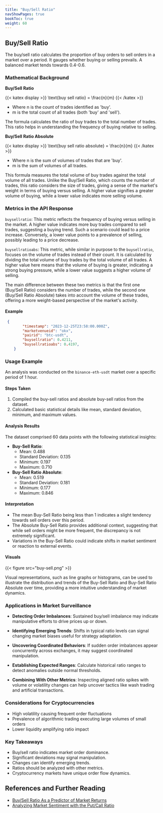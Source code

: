 ```yaml
---
title: "Buy/Sell Ratio"
navShowPages: true
bookToc: true
weight: 60
---
```


## Buy/Sell Ratio

The buy/sell ratio calculates the proportion of buy orders to sell orders in a market over a period. It gauges whether buying or selling prevails. A balanced market tends towards 0.4-0.6.

### Mathematical Background

**Buy/Sell Ratio**

{{< katex display >}}
\text{buy sell ratio} = \frac{n}{m}
{{< /katex >}}

- Where n is the count of trades identified as 'buy'.
- m is the total count of all trades (both 'buy' and 'sell').

The formula calculates the ratio of buy trades to the total number of trades. This ratio helps in understanding the frequency of buying relative to selling. 

**Buy/Sell Ratio Absolute**

{{< katex display >}}
\text{buy sell ratio absolute} = \frac{n}{m}
{{< /katex >}}

- Where n is the sum of volumes of trades that are 'buy'.
- m is the sum of volumes of all trades.

This formula measures the total volume of buy trades against the total volume of all trades. Unlike the Buy/Sell Ratio, which counts the number of trades, this ratio considers the size of trades, giving a sense of the market's weight in terms of buying versus selling. A higher value signifies a greater volume of buying, while a lower value indicates more selling volume. 

### Metrics in the API Response

`buysellratio`: This metric reflects the frequency of buying versus selling in the market. A higher value indicates more buy trades compared to sell trades, suggesting a buying trend. Such a scenario could lead to a price increase. Conversely, a lower value points to a prevalence of selling, possibly leading to a price decrease.

`buysellratioabs`: This metric, while similar in purpose to the `buysellratio`, focuses on the volume of trades instead of their count. It is calculated by dividing the total volume of buy trades by the total volume of all trades. A higher value here means that the volume of buying is greater, indicating a strong buying pressure, while a lower value suggests a higher volume of selling.

The main difference between these two metrics is that the first one (Buy/Sell Ratio) considers the number of trades, while the second one (Buy/Sell Ratio Absolute) takes into account the volume of these trades, offering a more weight-based perspective of the market's activity.

#### Example 

```json
 {
        "timestamp": "2023-12-25T23:58:00.000Z",
        "marketvenueid": "okx",
        "pairid": "btc-usdt",
        "buysellratio": 0.4211,
        "buysellratioabs": 0.4197,
    }
```

### Usage Example

An analysis was conducted on the `binance-eth-usdt` market over a specific period of 1 hour. 

#### Steps Taken

1. Compiled the buy-sell ratios and absolute buy-sell ratios from the dataset.
2. Calculated basic statistical details like mean, standard deviation, minimum, and maximum values.

#### Analysis Results

The dataset comprised 60 data points with the following statistical insights:
- **Buy-Sell Ratio**: 
  - Mean: 0.488
  - Standard Deviation: 0.135
  - Minimum: 0.197
  - Maximum: 0.710
- **Buy-Sell Ratio Absolute**:
  - Mean: 0.519
  - Standard Deviation: 0.181
  - Minimum: 0.177
  - Maximum: 0.846

#### Interpretation

- The mean Buy-Sell Ratio being less than 1 indicates a slight tendency towards sell orders over this period.
- The Absolute Buy-Sell Ratio provides additional context, suggesting that while sell orders might be more frequent, the discrepancy is not extremely significant.
- Variations in the Buy-Sell Ratio could indicate shifts in market sentiment or reaction to external events.

#### Visuals

{{< figure src="buy-sell.png" >}}

Visual representations, such as line graphs or histograms, can be used to illustrate the distribution and trends of the Buy-Sell Ratio and Buy-Sell Ratio Absolute over time, providing a more intuitive understanding of market dynamics.

### Applications in Market Surveillance

- **Detecting Order Imbalances**: Sustained buy/sell imbalance may indicate manipulative efforts to drive prices up or down.

- **Identifying Emerging Trends**: Shifts in typical ratio levels can signal changing market biases useful for strategy adaptation. 

- **Uncovering Coordinated Behaviors**: If sudden order imbalances appear concurrently across exchanges, it may suggest coordinated manipulation.

- **Establishing Expected Ranges**: Calculate historical ratio ranges to detect anomalies outside normal thresholds.

- **Combining With Other Metrics**: Inspecting aligned ratio spikes with volume or volatility changes can help uncover tactics like wash trading and artificial transactions.

### Considerations for Cryptocurrencies

- High volatility causing frequent order fluctuations
- Prevalence of algorithmic trading executing large volumes of small orders
- Lower liquidity amplifying ratio impact

### Key Takeaways

- Buy/sell ratio indicates market order dominance.
- Significant deviations may signal manipulation. 
- Changes can identify emerging trends.
- Ratios should be analyzed with other metrics.
- Cryptocurrency markets have unique order flow dynamics.

## References and Further Reading

- [Buy/Sell Ratio As a Predictor of Market Returns](https://www.aaii.com/journal/article/buy-sell-ratio-as-a-predictor-of-market-returns)
- [Analyzing Market Sentiment with the Put/Call Ratio](https://www.investopedia.com/articles/active-trading/051215/analyzing-market-sentiment-putcall-ratio.asp)
